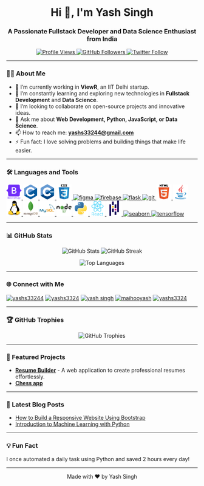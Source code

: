 <h1 align="center">Hi 👋, I'm Yash Singh</h1>
<h3 align="center">A Passionate Fullstack Developer and Data Science Enthusiast from India</h3>

<p align="center">
  <a href="https://github.com/yashs33244">
    <img src="https://komarev.com/ghpvc/?username=yashs33244&label=Profile%20views&color=0e75b6&style=flat" alt="Profile Views" />
  </a>
  <a href="https://github.com/yashs33244?tab=followers">
    <img src="https://img.shields.io/github/followers/yashs33244?label=Followers&style=social" alt="GitHub Followers" />
  </a>
  <a href="https://twitter.com/yashs33244">
    <img src="https://img.shields.io/twitter/follow/yashs33244?logo=twitter&style=for-the-badge" alt="Twitter Follow" />
  </a>
</p>

---

### 👨‍💻 About Me

- 🔭 I’m currently working in **ViewR**, an IIT Delhi startup.
- 🌱 I’m constantly learning and exploring new technologies in **Fullstack Development** and **Data Science**.
- 👯 I’m looking to collaborate on open-source projects and innovative ideas.
- 💬 Ask me about **Web Development, Python, JavaScript, or Data Science**.
- 📫 How to reach me: **yashs33244@gmail.com**
- ⚡ Fun fact: I love solving problems and building things that make life easier.

---

### 🛠️ Languages and Tools

<p align="left">
  <a href="https://getbootstrap.com" target="_blank" rel="noreferrer"> <img src="https://raw.githubusercontent.com/devicons/devicon/master/icons/bootstrap/bootstrap-plain-wordmark.svg" alt="bootstrap" width="40" height="40"/> </a>
  <a href="https://www.cprogramming.com/" target="_blank" rel="noreferrer"> <img src="https://raw.githubusercontent.com/devicons/devicon/master/icons/c/c-original.svg" alt="c" width="40" height="40"/> </a>
  <a href="https://www.w3schools.com/cpp/" target="_blank" rel="noreferrer"> <img src="https://raw.githubusercontent.com/devicons/devicon/master/icons/cplusplus/cplusplus-original.svg" alt="cplusplus" width="40" height="40"/> </a>
  <a href="https://www.w3schools.com/css/" target="_blank" rel="noreferrer"> <img src="https://raw.githubusercontent.com/devicons/devicon/master/icons/css3/css3-original-wordmark.svg" alt="css3" width="40" height="40"/> </a>
  <a href="https://www.figma.com/" target="_blank" rel="noreferrer"> <img src="https://www.vectorlogo.zone/logos/figma/figma-icon.svg" alt="figma" width="40" height="40"/> </a>
  <a href="https://firebase.google.com/" target="_blank" rel="noreferrer"> <img src="https://www.vectorlogo.zone/logos/firebase/firebase-icon.svg" alt="firebase" width="40" height="40"/> </a>
  <a href="https://flask.palletsprojects.com/" target="_blank" rel="noreferrer"> <img src="https://www.vectorlogo.zone/logos/pocoo_flask/pocoo_flask-icon.svg" alt="flask" width="40" height="40"/> </a>
  <a href="https://git-scm.com/" target="_blank" rel="noreferrer"> <img src="https://www.vectorlogo.zone/logos/git-scm/git-scm-icon.svg" alt="git" width="40" height="40"/> </a>
  <a href="https://www.w3.org/html/" target="_blank" rel="noreferrer"> <img src="https://raw.githubusercontent.com/devicons/devicon/master/icons/html5/html5-original-wordmark.svg" alt="html5" width="40" height="40"/> </a>
  <a href="https://www.java.com" target="_blank" rel="noreferrer"> <img src="https://raw.githubusercontent.com/devicons/devicon/master/icons/java/java-original.svg" alt="java" width="40" height="40"/> </a>
  <a href="https://www.linux.org/" target="_blank" rel="noreferrer"> <img src="https://raw.githubusercontent.com/devicons/devicon/master/icons/linux/linux-original.svg" alt="linux" width="40" height="40"/> </a>
  <a href="https://www.mongodb.com/" target="_blank" rel="noreferrer"> <img src="https://raw.githubusercontent.com/devicons/devicon/master/icons/mongodb/mongodb-original-wordmark.svg" alt="mongodb" width="40" height="40"/> </a>
  <a href="https://www.mysql.com/" target="_blank" rel="noreferrer"> <img src="https://raw.githubusercontent.com/devicons/devicon/master/icons/mysql/mysql-original-wordmark.svg" alt="mysql" width="40" height="40"/> </a>
  <a href="https://nodejs.org" target="_blank" rel="noreferrer"> <img src="https://raw.githubusercontent.com/devicons/devicon/master/icons/nodejs/nodejs-original-wordmark.svg" alt="nodejs" width="40" height="40"/> </a>
  <a href="https://www.python.org" target="_blank" rel="noreferrer"> <img src="https://raw.githubusercontent.com/devicons/devicon/master/icons/python/python-original.svg" alt="python" width="40" height="40"/> </a>
  <a href="https://reactjs.org/" target="_blank" rel="noreferrer"> <img src="https://raw.githubusercontent.com/devicons/devicon/master/icons/react/react-original-wordmark.svg" alt="react" width="40" height="40"/> </a>
  <a href="https://pandas.pydata.org/" target="_blank" rel="noreferrer"> <img src="https://raw.githubusercontent.com/devicons/devicon/2ae2a900d2f041da66e950e4d48052658d850630/icons/pandas/pandas-original.svg" alt="pandas" width="40" height="40"/> </a>
  <a href="https://seaborn.pydata.org/" target="_blank" rel="noreferrer"> <img src="https://seaborn.pydata.org/_images/logo-mark-lightbg.svg" alt="seaborn" width="40" height="40"/> </a>
  <a href="https://www.tensorflow.org" target="_blank" rel="noreferrer"> <img src="https://www.vectorlogo.zone/logos/tensorflow/tensorflow-icon.svg" alt="tensorflow" width="40" height="40"/> </a>
</p>

---

### 📊 GitHub Stats

<p align="center">
  <img src="https://github-readme-stats.vercel.app/api?username=yashs33244&show_icons=true&theme=radical" alt="GitHub Stats" width="48%" />
  <img src="https://github-readme-streak-stats.herokuapp.com/?user=yashs33244&theme=radical" alt="GitHub Streak" width="48%" />
</p>

<p align="center">
  <img src="https://github-readme-stats.vercel.app/api/top-langs?username=yashs33244&show_icons=true&theme=radical&layout=compact" alt="Top Languages" />
</p>

---

### 🌐 Connect with Me

<p align="left">
  <a href="https://twitter.com/yashs33244" target="blank"><img align="center" src="https://raw.githubusercontent.com/rahuldkjain/github-profile-readme-generator/master/src/images/icons/Social/twitter.svg" alt="yashs33244" height="30" width="40" /></a>
  <a href="https://www.linkedin.com/in/yash-singh-2757aa1b4/" target="blank"><img align="center" src="https://raw.githubusercontent.com/rahuldkjain/github-profile-readme-generator/master/src/images/icons/Social/linked-in-alt.svg" alt="yashs3324" height="30" width="40" /></a>
  <a href="https://www.facebook.com/profile.php?id=100057981459589" target="blank"><img align="center" src="https://raw.githubusercontent.com/rahuldkjain/github-profile-readme-generator/master/src/images/icons/Social/facebook.svg" alt="yash singh" height="30" width="40" /></a>
  <a href="https://instagram.com/maihooyash" target="blank"><img align="center" src="https://raw.githubusercontent.com/rahuldkjain/github-profile-readme-generator/master/src/images/icons/Social/instagram.svg" alt="maihooyash" height="30" width="40" /></a>
  <a href="https://www.leetcode.com/yashs33244" target="blank"><img align="center" src="https://raw.githubusercontent.com/rahuldkjain/github-profile-readme-generator/master/src/images/icons/Social/leet-code.svg" alt="yashs3324" height="30" width="40" /></a>
</p>

---

### 🏆 GitHub Trophies

<p align="center">
  <img src="https://github-profile-trophy.vercel.app/?username=yashs33244&theme=onedark" alt="GitHub Trophies" />
</p>

---

### 📌 Featured Projects

- **[Resume Builder](https://github.com/yashs33244/resume-builder)** - A web application to create professional resumes effortlessly.
- **[Chess app]([https://github.com/yashs33244/che](https://github.com/yashs33244/chess-game))**

---

### 📝 Latest Blog Posts

- [How to Build a Responsive Website Using Bootstrap]([https://example.com](https://dev.yashprojects.online/))
- [Introduction to Machine Learning with Python]([https://example.com](https://dev.yashprojects.online/))

---

### 💡 Fun Fact

I once automated a daily task using Python and saved 2 hours every day!

---

<p align="center">Made with ❤️ by Yash Singh</p>
